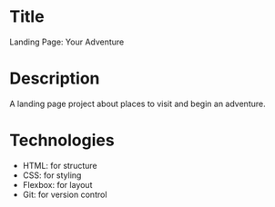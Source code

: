 # Title
Landing Page: Your Adventure

# Description
A landing page project about places to visit and begin an adventure.

# Technologies
* HTML: for structure
* CSS: for styling
* Flexbox: for layout
* Git: for version control

